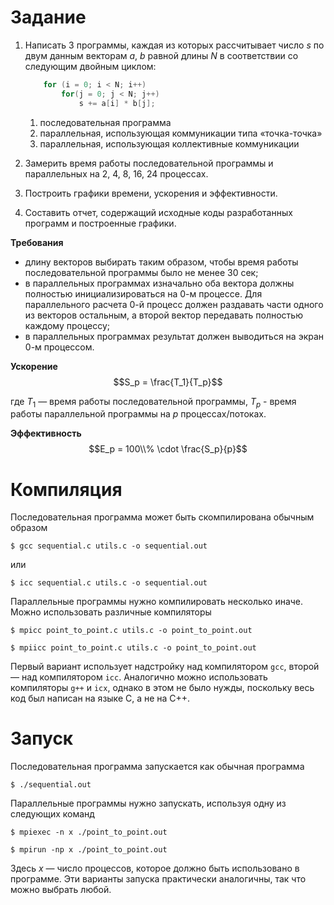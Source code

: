 # Задание

1.  Написать 3 программы, каждая из которых рассчитывает число *s* по двум данным векторам *a*, *b* равной длины *N* в соответствии со следующим двойным циклом:
    ```C
        for (i = 0; i < N; i++)
            for(j = 0; j < N; j++)
                s += a[i] * b[j]; 
    ````
    1. последовательная программа
    2. параллельная, использующая коммуникации типа «точка-точка»
    3. параллельная, использующая коллективные коммуникации

2. Замерить время работы последовательной программы и параллельных на 2, 4, 8, 16, 24 процессах.
3. Построить графики времени, ускорения и эффективности.
3. Составить отчет, содержащий исходные коды разработанных программ и построенные графики.

**Требования**

- длину векторов выбирать таким образом, чтобы время работы последовательной программы было не менее 30 сек;
- в параллельных программах изначально оба вектора должны полностью инициализироваться на 0-м процессе. Для параллельного расчета 0-й процесс должен раздавать части одного из векторов остальным, а второй вектор передавать полностью каждому процессу;
- в параллельных программах результат должен выводиться на экран 0-м процессом.

**Ускорение**
$$S_p = \frac{T_1}{T_p}$$

где $T_1$ — время работы последовательной программы, $T_p$ - время работы параллельной программы на *p* процессах/потоках.

**Эффективность**
$$E_p = 100\\% \cdot \frac{S_p}{p}$$

# Компиляция

Последовательная программа может быть скомпилирована обычным образом

    $ gcc sequential.c utils.c -o sequential.out

или

    $ icc sequential.c utils.c -o sequential.out
Параллельные программы нужно компилировать несколько иначе. Можно использовать различные компиляторы

    $ mpicc point_to_point.c utils.c -o point_to_point.out

    $ mpiicc point_to_point.c utils.c -o point_to_point.out

Первый вариант использует надстройку над компилятором `gcc`, второй — над компилятором `icc`. Аналогично можно использовать компиляторы `g++` и `icx`, однако в этом не было нужды, поскольку весь код был написан на языке C, а не на C++. 

# Запуск
Последовательная программа запускается как обычная программа 
    
    $ ./sequential.out

Параллельные программы нужно запускать, используя одну из следующих команд

    $ mpiexec -n x ./point_to_point.out

    $ mpirun -np x ./point_to_point.out

Здесь *x* — число процессов, которое должно быть использовано в программе. Эти варианты запуска практически аналогичны, так что можно выбрать любой.
